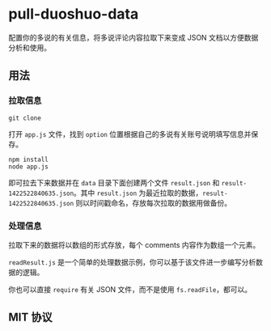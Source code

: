 # pull-duoshuo-data

配置你的多说的有关信息，将多说评论内容拉取下来变成 JSON 文档以方便数据分析和使用。

## 用法

### 拉取信息

```
git clone
```

打开 `app.js` 文件，找到 `option` 位置根据自己的多说有关账号说明填写信息并保存。


```
npm install
node app.js
```

即可拉去下来数据并在 `data` 目录下面创建两个文件 `result.json` 和 `result-1422522840635.json`。其中 `result.json` 为最近拉取的数据，`result-1422522840635.json` 则以时间戳命名，存放每次拉取的数据用做备份。

### 处理信息

拉取下来的数据将以数组的形式存放，每个 comments 内容作为数组一个元素。

`readResult.js` 是一个简单的处理数据示例，你可以基于该文件进一步编写分析数据的逻辑。

你也可以直接 `require` 有关 JSON 文件，而不是使用 `fs.readFile`，都可以。

## MIT 协议